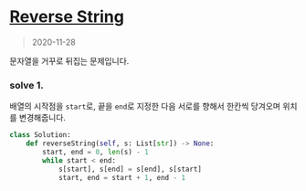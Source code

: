 # [Reverse String](https://leetcode.com/explore/interview/card/top-interview-questions-easy/127/strings/879/)

> 2020-11-28

문자열을 거꾸로 뒤집는 문제입니다.

### solve 1.
배열의 시작점을 `start`로, 끝을 `end`로 지정한 다음 서로를 향해서 한칸씩 당겨오며 위치를 변경해줍니다.
```python
class Solution:
    def reverseString(self, s: List[str]) -> None:
        start, end = 0, len(s) - 1
        while start < end:
            s[start], s[end] = s[end], s[start]
            start, end = start + 1, end - 1
```